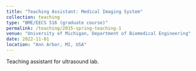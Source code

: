 ```yaml
---
title: "Teaching Assistant: Medical Imaging System"
collection: teaching
type: "BME/EECS 516 (graduate course)"
permalink: /teaching/2015-spring-teaching-1
venue: "University of Michigan, Department of Biomedical Engineering"
date: 2022-11-01
location: "Ann Arbor, MI, USA"
---
```


Teaching assistant for ultrasound lab.


